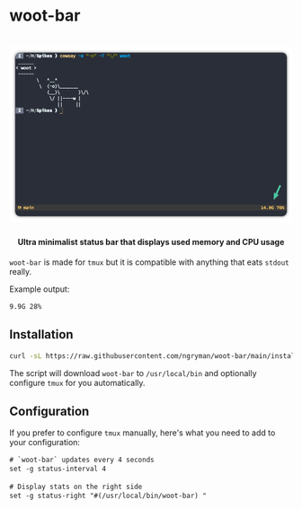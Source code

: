 # woot-bar

<h1 align="center">
  <img src="art.png">
</h1>

<h4 align="center">Ultra minimalist status bar that displays used memory and CPU usage</h4>

`woot-bar` is made for `tmux` but it is compatible with anything that eats `stdout` really.

Example output:

```sh
9.9G 28%
```

## Installation

```sh
curl -sL https://raw.githubusercontent.com/ngryman/woot-bar/main/install.sh | sh -
```

The script will download `woot-bar` to `/usr/local/bin` and optionally configure `tmux` for you
automatically.

## Configuration

If you prefer to configure `tmux` manually, here's what you need to add to your configuration:

```
# `woot-bar` updates every 4 seconds
set -g status-interval 4

# Display stats on the right side
set -g status-right "#(/usr/local/bin/woot-bar) "
```
